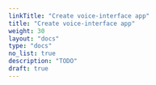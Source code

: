```yaml
---
linkTitle: "Create voice-interface app"
title: "Create voice-interface app"
weight: 30
layout: "docs"
type: "docs"
no_list: true
description: "TODO"
draft: true
---
```

